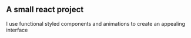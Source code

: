 <h2>A small react project</h2>

I use functional styled components and animations to create an appealing interface
